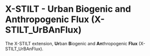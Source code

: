 # X-STILT - Urban Biogenic and Anthropogenic Flux (X-STILT_UrBAnFlux)
The X-STILT extension, **Ur**ban **B**iogenic and **An**thropogenic **Flux** (X-STILT_UrBAnFlux).
